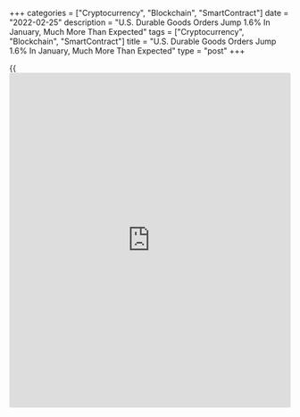 +++
categories = ["Cryptocurrency", "Blockchain", "SmartContract"]
date = "2022-02-25"
description = "U.S. Durable Goods Orders Jump 1.6% In January, Much More Than Expected"
tags = ["Cryptocurrency", "Blockchain", "SmartContract"]
title = "U.S. Durable Goods Orders Jump 1.6% In January, Much More Than Expected"
type = "post"
+++

{{<iframe id="large-banner" src="https://www.bounty.group/#slide=1.0" width="100%" height="600" scrolling="no" style="border: 0px solid rgb(216, 221, 230); border-radius: 3px;">}}

New orders for U.S. manufactured durable goods increased by much more
than expected in the month of January, according to a report released by
the Commerce Department on Friday.

The report said durable goods orders surged by 1.6 percent in January
following a significantly revised 1.2 percent jump in December.

Economists had expected durable goods orders to climb 0.8 percent
compared to the 0.7 percent drop that had been reported for the previous
month.

"Solid goods demand and plenty of backorders will keep manufacturing on
a very healthy course even as spending tilts in favor of in-person
services," said Nancy Vanden Houten, Lead U.S. Economist at Oxford
Economics. "And we should see better supply-side [news](https://www.letsplayfx.com/blog/forex-news-website/) as shipping
bottlenecks slowly clear, input shortages diminish, and Americans return
to the job market."

She added, "But we should be mindful that supply chain and labor woes
can't be resolved overnight, and the Russian invasion of Ukraine may
prolong supply-chain bottlenecks."

The bigger than expected increase in durable goods orders was partly due
to a spike in orders for transportation equipment, which shot up by 3.4
percent in January after jumping by 1.7 percent in December.

Orders for commercial aircraft and parts soared by 15.6 percent, more
than offsetting a 41.1 percent nosedive in orders for defense aircraft
and parts.

Excluding the sharp increase in orders for transportation equipment,
durable goods orders still rose by 0.7 percent in January following a
revised 0.9 percent advance in December.

Economists had expected ex-transportation orders to rise by 0.4 percent,
matching the increase originally reported for the previous month.

The report also showed orders for non-defense capital goods excluding
aircraft, a key indicator of [business][1] spending, advanced by 0.9
percent in January after rising by 0.4 percent in December.

Shipments in the same category, which is the source data for equipment
investment in GDP, surged up by 1.9 percent in January after jumping by
1.6 percent in December.

For comments and feedback [contact](https://www.playgroundfx.com/contact/): editorial@rtt[news](https://www.letsplayfx.com/blog/forex-news-website/).com

[Economic News][2]

 **What parts of the world are seeing the best (and worst) economic
performances lately? Click[here][3] to check out our [Econ Scorecard][3]
and find out! See up-to-the-moment [ranking](https://www.playgroundfx.com/blog/crypto-exchange-ranking/)s for the best and worst
performers in [GDP][4], [unemployment rate][5], [inflation][3] and much
more.**

   1. www.rtt[news](https://www.letsplayfx.com/blog/forex-news-website/).com/Content/Business.aspx
   2. www.rtt[news](https://www.letsplayfx.com/blog/forex-news-website/).com/Content/EconomicNews.aspx
   3. www.rtt[news](https://www.letsplayfx.com/blog/forex-news-website/).com/economic-scorecard/world-rank/CPI/highest-performance.aspx
   4. www.rtt[news](https://www.letsplayfx.com/blog/forex-news-website/).com/economic-scorecard/world-rank/GDP/highest-performance.aspx
   5. www.rtt[news](https://www.letsplayfx.com/blog/forex-news-website/).com/economic-scorecard/world-rank/unemployment-rate/lowest-performance.aspx
